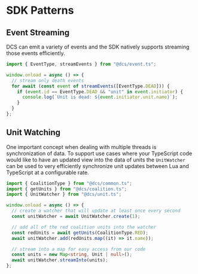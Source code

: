 # SDK Patterns

## Event Streaming

DCS can emit a variety of events and the SDK natively supports streaming those
events efficiently.

```typescript
import { EventType, streamEvents } from "@dcs/event.ts";

window.onload = async () => {
  // stream only death events
  for await (const event of streamEvents([EventType.DEAD])) {
    if (event.id == EventType.DEAD && "unit" in event.initiator) {
      console.log(`Unit is dead: ${event.initiator.unit.name}`);
    }
  }
};
```

## Unit Watching

One important concept when dealing with multiple threads is synchronization of
data. To support use cases where your TypeScript code would like to have an
updated view into the data of units the `UnitWatcher` can be used to very
efficiently synchronize unit updates between Lua and TypeScript at a
configurable rate.

```typescript
import { CoalitionType } from "@dcs/common.ts";
import { getUnits } from "@dcs/coalition.ts";
import { UnitWatcher } from "@dcs/unit.ts";

window.onload = async () => {
  // create a watcher that will update at least once every second
  const unitWatcher = await UnitWatcher.create(1);

  // add all of the red coalition units into the watcher
  const redUnits = await getUnits(CoalitionType.RED);
  await unitWatcher.add(redUnits.map((it) => it.name));

  // stream into a map for easy access from our code
  const units = new Map<string, Unit | null>();
  await unitWatcher.streamInto(units);
};
```

